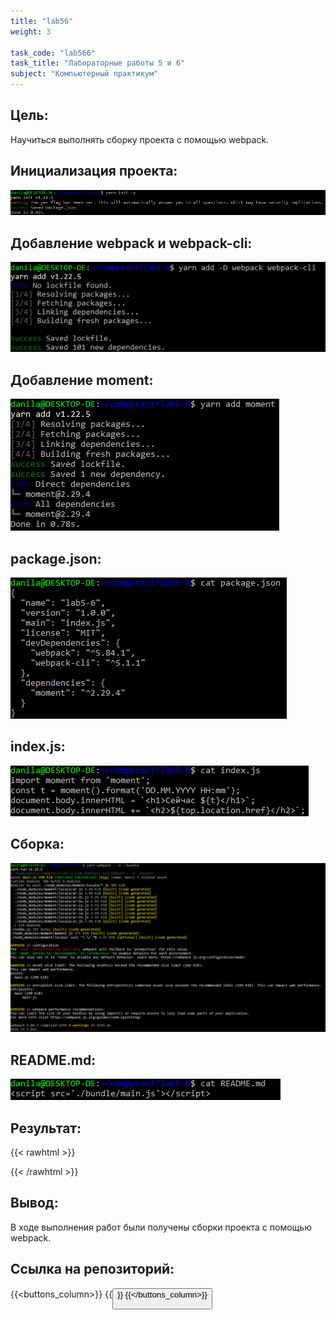 ```yaml
---
title: "lab56"
weight: 3

task_code: "lab566"
task_title: "Лабораторные работы 5 и 6"
subject: "Компьютерный практикум"
---
```


## Цель:

Научиться выполнять сборку проекта с помощью webpack.

## Инициализация проекта:

![yarn init](./lab5-6-screenshots/yarn-init.png)

## Добавление webpack и webpack-cli:

![yarn add webpack](./lab5-6-screenshots/yarn-add-d.png)

## Добавление moment:

![yarn add moment](./lab5-6-screenshots/yarn-add-moment.png)

## package.json:

![package.json](./lab5-6-screenshots/package.json.png)

## index.js:

![index.js](./lab5-6-screenshots/index.js.png)

## Сборка:

![build](./lab5-6-screenshots/yarn-webpack.png)

## README.md:

![README](./lab5-6-screenshots/readme.png)

## Результат:
{{< rawhtml >}}
  <div id="lab56-result"></div>
  <script src="./lab5-6/main.js"></script>
{{< /rawhtml >}}

## Вывод:

В ходе выполнения работ были получены сборки проекта с помощью webpack.

## Ссылка на репозиторий:
{{<buttons_column>}}
    {{<button text="Репозиторий с результатами выполнения лабораторных работ 5-6" link="https://github.com/DanilaIsaichev/CPLab5-6/">}}
{{</buttons_column>}}
